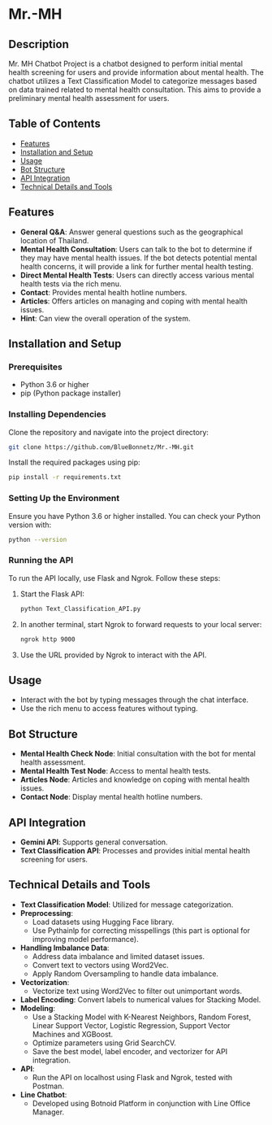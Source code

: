 # Mr.-MH

## Description
Mr. MH Chatbot Project is a chatbot designed to perform initial mental health screening for users and provide information about mental health. The chatbot utilizes a Text Classification Model to categorize messages based on data trained related to mental health consultation. This aims to provide a preliminary mental health assessment for users.

## Table of Contents
- [Features](#features)
- [Installation and Setup](#installation-and-setup)
- [Usage](#usage)
- [Bot Structure](#bot-structure)
- [API Integration](#api-integration)
- [Technical Details and Tools](#technical-details-and-tools)

## Features
- **General Q&A**: Answer general questions such as the geographical location of Thailand.
- **Mental Health Consultation**: Users can talk to the bot to determine if they may have mental health issues. If the bot detects potential mental health concerns, it will provide a link for further mental health testing.
- **Direct Mental Health Tests**: Users can directly access various mental health tests via the rich menu.
- **Contact**: Provides mental health hotline numbers.
- **Articles**: Offers articles on managing and coping with mental health issues.
- **Hint**: Can view the overall operation of the system.

## Installation and Setup

### Prerequisites
- Python 3.6 or higher
- pip (Python package installer)

### Installing Dependencies

Clone the repository and navigate into the project directory:
```bash
git clone https://github.com/BlueBonnetz/Mr.-MH.git
```

Install the required packages using pip:
```bash
pip install -r requirements.txt
```

### Setting Up the Environment
Ensure you have Python 3.6 or higher installed. You can check your Python version with:
```bash
python --version
```

### Running the API

To run the API locally, use Flask and Ngrok. Follow these steps:

1. Start the Flask API:
   ```bash
   python Text_Classification_API.py
   ```

2. In another terminal, start Ngrok to forward requests to your local server:
   ```bash
   ngrok http 9000
   ```

3. Use the URL provided by Ngrok to interact with the API.

## Usage
- Interact with the bot by typing messages through the chat interface.
- Use the rich menu to access features without typing.

## Bot Structure
- **Mental Health Check Node**: Initial consultation with the bot for mental health assessment.
- **Mental Health Test Node**: Access to mental health tests.
- **Articles Node**: Articles and knowledge on coping with mental health issues.
- **Contact Node**: Display mental health hotline numbers.

## API Integration
- **Gemini API**: Supports general conversation.
- **Text Classification API**: Processes and provides initial mental health screening for users.

## Technical Details and Tools
- **Text Classification Model**: Utilized for message categorization.
- **Preprocessing**:
  - Load datasets using Hugging Face library.
  - Use Pythainlp for correcting misspellings (this part is optional for improving model performance).
- **Handling Imbalance Data**:
  - Address data imbalance and limited dataset issues.
  - Convert text to vectors using Word2Vec.
  - Apply Random Oversampling to handle data imbalance.
- **Vectorization**:
  - Vectorize text using Word2Vec to filter out unimportant words.
- **Label Encoding**: Convert labels to numerical values for Stacking Model.
- **Modeling**:
  - Use a Stacking Model with K-Nearest Neighbors, Random Forest, Linear Support Vector, Logistic Regression, Support Vector Machines and XGBoost.
  - Optimize parameters using Grid SearchCV.
  - Save the best model, label encoder, and vectorizer for API integration.
- **API**:
  - Run the API on localhost using Flask and Ngrok, tested with Postman.
- **Line Chatbot**:
  - Developed using Botnoid Platform in conjunction with Line Office Manager.

